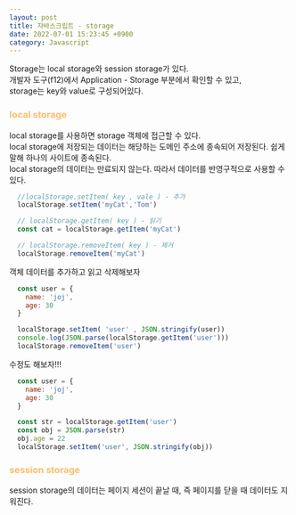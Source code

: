 ```yaml
---
layout: post
title: 자바스크립트 - storage
date: 2022-07-01 15:23:45 +0900
category: Javascript
---
```


Storage는 local storage와 session storage가 있다.  
개발자 도구(f12)에서 Application - Storage 부분에서 확인할 수 있고,   
storage는 key와 value로 구성되어있다.

### <span style="color:#febc68;font-weight:bold">local storage</span> 
local storage를 사용하면 storage 객체에 접근할 수 있다.  
local storage에 저장되는 데이터는 해당하는 도메인 주소에 종속되어 저장된다. 쉽게 말해 하나의 사이트에 종속된다.  
local storage의 데이터는 만료되지 않는다. 따라서 데이터를 반영구적으로 사용할 수 있다. 
```javascript
  //localStorage.setItem( key , vale ) - 추가
  localStorage.setItem('myCat','Tom')

  // localStorage.getItem( key ) - 읽기
  const cat = localStorage.getItem('myCat')

  // localStorage.removeItem( key ) - 제거
  localStorage.removeItem('myCat')
```

객체 데이터를 추가하고 읽고 삭제해보자
```javascript
  const user = {
    name: 'joj',
    age: 30
  }

  localStorage.setItem( 'user' , JSON.stringify(user))
  console.log(JSON.parse(localStorage.getItem('user')))
  localStorage.removeItem('user')
```

수정도 해보자!!!
```javascript
  const user = {
    name: 'joj',
    age: 30
  }

  const str = localStorage.getItem('user')
  const obj = JSON.parse(str)
  obj.age = 22
  localStorage.setItem('user', JSON.stringify(obj))
```

### <span style="color:#febc68;font-weight:bold">session storage</span> 
session storage의 데이터는 페이지 세션이 끝날 때, 즉 페이지를 닫을 때 데이터도 지워진다.

